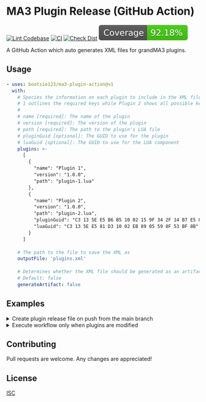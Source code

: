 # MA3 Plugin Release (GitHub Action)

[![Lint Codebase](https://github.com/bootsie123/ma3-plugin-action/actions/workflows/linter.yml/badge.svg)](https://github.com/bootsie123/ma3-plugin-action/actions/workflows/linter.yml)
[![CI](https://github.com/bootsie123/ma3-plugin-action/actions/workflows/ci.yml/badge.svg)](https://github.com/bootsie123/ma3-plugin-action/actions/workflows/ci.yml)
[![Check Dist](https://github.com/bootsie123/ma3-plugin-action/actions/workflows/check-dist.yml/badge.svg)](https://github.com/bootsie123/ma3-plugin-action/actions/workflows/check-dist.yml)
[![Coverage](./badges/coverage.svg)](./badges/coverage.svg)

A GitHub Action which auto generates XML files for grandMA3 plugins.

## Usage

```yaml
- uses: bootsie123/ma3-plugin-action@v1
  with:
    # Species the information on each plugin to include in the XML file. Plugin
    # 1 outlines the required keys while Plugin 2 shows all possible keys
    #
    # name [required]: The name of the plugin
    # version [required]: The version of the plugin
    # path [required]: The path to the plugin's LUA file
    # pluginGuid [optional]: The GUID to use for the plugin
    # luaGuid [optional]: The GUID to use for the LUA component
    plugins: >-
      [
        {
          "name": "Plugin 1",
          "version": "1.0.0",
          "path": "plugin-1.lua"
        },
        {
          "name": "Plugin 2",
          "version": "1.0.0",
          "path": "plugin-2.lua",
          "pluginGuid": "C3 13 5E E5 B6 B5 10 02 15 9F 34 2F 14 B7 E5 8B",
          "luaGuid": "C3 13 5E E5 81 D3 10 02 EB 89 05 59 8F 53 BF 8B"
        }
      ]

    # The path to the file to save the XML as
    outputFile: 'plugins.xml'

    # Determines whether the XML file should be generated as an artifact
    # Default: false
    generateArtifact: false
```

## Examples

<!-- markdownlint-disable MD033 -->

<details>
  <summary>Create plugin release file on push from the main branch</summary>

```yaml
name: MA3 Plugin Build

on:
  push:
    branches: ['main']

permissions:
  contents: write

jobs:
  build:
    name: MA3 Plugin Build
    runs-on: ubuntu-latest

    steps:
      - name: Checkout
        uses: actions/checkout@v4

      - name: Build Release File
        uses: bootsie123/ma3-plugin-action@v1
        with:
          plugins: >-
            [
              {
                "name": "Test Plugin",
                "version": "1.0.0",
                "path": "test-plugin.lua"
              }
            ]
          outputFile: ./test-plugin.xml

      - name: Push Changes
        run: |
          git config user.name "${GITHUB_ACTOR}"
          git config user.email "${GITHUB_ACTOR}@users.noreply.github.com"
          git add .
          git commit -am "Automated: update MA3 plugin release file"
          git push
```

</details>

<details>
  <summary>Execute workflow only when plugins are modified</summary>

```yaml
name: MA3 Plugin Build

on:
  push:
    branches: ['main']
    paths:
      - '**/*.lua'

permissions:
  contents: write

jobs:
  build:
    name: MA3 Plugin Build
    runs-on: ubuntu-latest

    steps:
      - name: Checkout
        uses: actions/checkout@v4

      - name: Build Release File
        uses: bootsie123/ma3-plugin-action@v1
        with:
          plugins: >-
            [
              {
                "name": "Test Plugin",
                "version": "1.0.0",
                "path": "test-plugin.lua"
              }
            ]
          outputFile: ./test-plugin.xml

      - name: Push Changes
        run: |
          git config user.name "${GITHUB_ACTOR}"
          git config user.email "${GITHUB_ACTOR}@users.noreply.github.com"
          git add .
          git commit -am "Automated: update MA3 plugin release file"
          git push
```

</details>

## Contributing

Pull requests are welcome. Any changes are appreciated!

## License

[ISC](https://choosealicense.com/licenses/isc/)
